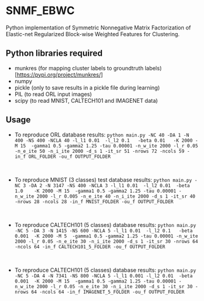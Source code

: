 # SNMF_EBWC
Python implementation of Symmetric Nonnegative Matrix Factorization of Elastic-net Regularized Block-wise Weighted Features for Clustering.

## Python libraries required
 * munkres (for mapping cluster labels to groundtruth labels) [https://pypi.org/project/munkres/]
 * numpy
 * pickle (only to save results in a pickle file during learning)
 * PIL (to read ORL input images)
 * scipy (to read MNIST, CALTECH101 and IMAGENET data)

## Usage
* To reproduce ORL database results:
`python main.py -NC 40 -DA 1 -N 400 -NS 400 -NCLA 40 -l_l1 0.01  -l_l2 0.1   -beta 0.01   -K 2000 -M 15  -gamma1 0.5 -gamma2 1.25 -tau 0.00001 -n_w_ite 2000 -l_r 0.05 -n_e_ite 50 -n_i_ite 2000 -d_s 1 -it_sr 51 -nrows 72 -ncols 59 -in_f ORL_FOLDER -ou_f OUTPUT_FOLDER`
<br>

* To reproduce MNIST (3 classes) test database results:
`python main.py -NC 3 -DA 2 -N 3147 -NS 400 -NCLA 3 -l_l1 0.01  -l_l2 0.01  -beta 1.0    -K 2000 -M 15  -gamma1 0.5 -gamma2 1.25 -tau 0.00001 -n_w_ite 2000 -l_r 0.005 -n_e_ite 40 -n_i_ite 2000 -d_s 1 -it_sr 40 -nrows 28 -ncols 28 -in_f MNIST_FOLDER -ou_f OUTPUT_FOLDER`
<br>

* To reproduce CALTECH101 (5 classes) database results:
`python main.py -NC 5 -DA 3 -N 1415 -NS 600 -NCLA 5 -l_l1 0.01  -l_l2 0.1   -beta 0.001  -K 2000 -M 5  -gamma1 0.5 -gamma2 1.25 -tau 0.00001 -n_w_ite 2000 -l_r 0.05 -n_e_ite 30 -n_i_ite 2000 -d_s 1 -it_sr 30 -nrows 64 -ncols 64 -in_f CALTECH101_5_FOLDER -ou_f OUTPUT_FOLDER`
<br>

* To reproduce CALTECH101 (5 classes) database results:
`python main.py -NC 5 -DA 4 -N 7341 -NS 800 -NCLA 5 -l_l1 0.001 -l_l2 0.01  -beta 0.001  -K 2000 -M 15  -gamma1 0.5 -gamma2 1.25 -tau 0.00001 -n_w_ite 2000 -l_r 0.05 -n_e_ite 30 -n_i_ite 2000 -d_s 1 -it_sr 30 -nrows 64 -ncols 64 -in_f IMAGENET_5_FOLDER -ou_f OUTPUT_FOLDER`
<br>
